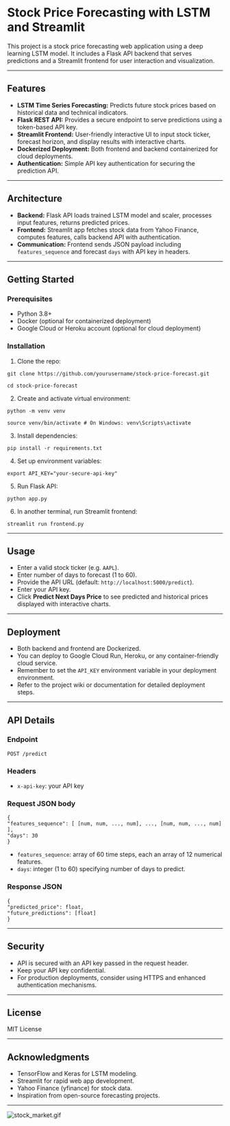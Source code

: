 # Stock Price Forecasting with LSTM and Streamlit

This project is a stock price forecasting web application using a deep learning LSTM model. It includes a Flask API backend that serves predictions and a Streamlit frontend for user interaction and visualization.

---

## Features

- **LSTM Time Series Forecasting:** Predicts future stock prices based on historical data and technical indicators.
- **Flask REST API:** Provides a secure endpoint to serve predictions using a token-based API key.
- **Streamlit Frontend:** User-friendly interactive UI to input stock ticker, forecast horizon, and display results with interactive charts.
- **Dockerized Deployment:** Both frontend and backend containerized for cloud deployments.
- **Authentication:** Simple API key authentication for securing the prediction API.

---

## Architecture

- **Backend:** Flask API loads trained LSTM model and scaler, processes input features, returns predicted prices.
- **Frontend:** Streamlit app fetches stock data from Yahoo Finance, computes features, calls backend API with authentication.
- **Communication:** Frontend sends JSON payload including `features_sequence` and forecast `days` with API key in headers.

---

## Getting Started

### Prerequisites

- Python 3.8+
- Docker (optional for containerized deployment)
- Google Cloud or Heroku account (optional for cloud deployment)

### Installation

1. Clone the repo:

```
git clone https://github.com/yourusername/stock-price-forecast.git
```
```
cd stock-price-forecast
```

2. Create and activate virtual environment:
```
python -m venv venv
```
```
source venv/bin/activate # On Windows: venv\Scripts\activate
```
3. Install dependencies:
```
pip install -r requirements.txt
```
4. Set up environment variables:
```
export API_KEY="your-secure-api-key"
```
5. Run Flask API:
```
python app.py
```
6. In another terminal, run Streamlit frontend:
```
streamlit run frontend.py
```
---

## Usage

- Enter a valid stock ticker (e.g. `AAPL`).
- Enter number of days to forecast (1 to 60).
- Provide the API URL (default: `http://localhost:5000/predict`).
- Enter your API key.
- Click **Predict Next Days Price** to see predicted and historical prices displayed with interactive charts.

---

## Deployment

- Both backend and frontend are Dockerized.
- You can deploy to Google Cloud Run, Heroku, or any container-friendly cloud service.
- Remember to set the `API_KEY` environment variable in your deployment environment.
- Refer to the project wiki or documentation for detailed deployment steps.

---

## API Details

### Endpoint

`POST /predict`

### Headers

- `x-api-key`: your API key

### Request JSON body
```
{
"features_sequence": [ [num, num, ..., num], ..., [num, num, ..., num] ],
"days": 30
}
```
- `features_sequence`: array of 60 time steps, each an array of 12 numerical features.
- `days`: integer (1 to 60) specifying number of days to predict.

### Response JSON
```
{
"predicted_price": float,
"future_predictions": [float]
}
```
---

## Security

- API is secured with an API key passed in the request header.
- Keep your API key confidential.
- For production deployments, consider using HTTPS and enhanced authentication mechanisms.

---

## License

MIT License

---

## Acknowledgments

- TensorFlow and Keras for LSTM modeling.
- Streamlit for rapid web app development.
- Yahoo Finance (yfinance) for stock data.
- Inspiration from open-source forecasting projects.

---
![stock_market.gif](https://i.pinimg.com/originals/cb/07/60/cb07601b2d5a4335c20880ea71b82edd.gif)
